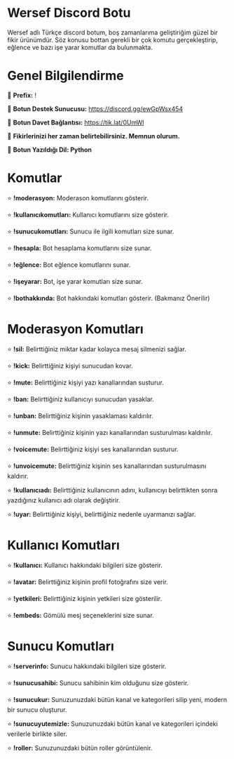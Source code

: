 # Wersef Discord Botu

Wersef adlı Türkçe discord botum, boş zamanlarıma geliştiriğim güzel bir fikir ürünümdür. Söz konusu bottan gerekli bir çok komutu gerçekleştirip, eğlence ve bazı işe yarar komutlar da bulunmakta.

# Genel Bilgilendirme

🔗 **Prefix:** !

🔗 **Botun Destek Sunucusu:** https://discord.gg/ewGpWsx454

🔗 **Botun Davet Bağlantısı:** https://tik.lat/0UmWl

📁 **Fikirlerinizi her zaman belirtebilirsiniz. Memnun olurum.**

📁 **Botun Yazıldığı Dil: Python**


# Komutlar

⭐ **!moderasyon:** Moderason komutlarını gösterir.

⭐ **!kullanıcıkomutları:** Kullanıcı komutlarını size gösterir.

⭐ **!sunucukomutları:** Sunucu ile ilgili komutları size sunar.

⭐ **!hesapla:** Bot hesaplama komutlarını size sunar.

⭐ **!eğlence:** Bot eğlence komutlarını sunar.

⭐ **!işeyarar:** Bot, işe yarar komutları size sunar.

⭐ **!bothakkında:** Bot hakkındaki komutları gösterir. (Bakmanız Önerilir)

# Moderasyon Komutları

⭐ **!sil:** Belirttiğiniz miktar kadar kolayca mesaj silmenizi sağlar.

⭐ **!kick:** Belirttiğiniz kişiyi sunucudan kovar.

⭐ **!mute:** Belirttiğiniz kişiyi yazı kanallarından susturur.

⭐ **!ban:** Belirttiğiniz kullanıcıyı sunucudan yasaklar.

⭐ **!unban:** Belirttiğiniz kişinin yasaklaması kaldırılır.

⭐ **!unmute:** Belirttiğiniz kişinin yazı kanallarından susturulması kaldırılır.

⭐ **!voicemute:** Belirttiğiniz kişiyi ses kanallarından susturur.

⭐ **!unvoicemute:** Belirttiğiniz kişinin ses kanallarından susturulmasını kaldırır.

⭐ **!kullanıcıadı:** Belirttiğiniz kullanıcının adını, kullanıcıyı belirttikten sonra yazdığınız kullanıcı adı olarak değiştirir.

⭐ **!uyar:** Belirttiğiniz kişiyi, belirttiğiniz nedenle uyarmanızı sağlar.

# Kullanıcı Komutları

⭐ **!kullanıcı:** Kullanıcı hakkındaki bilgileri size gösterir.
 
⭐ **!avatar:** Belirttiğiniz kişinin profil fotoğrafını size verir.

⭐ **!yetkileri:** Belirttiğiniz kişinin yetkileri size gösterilir.

⭐ **!embeds:**  Gömülü mesj seçeneklerini size sunar.

# Sunucu Komutları

⭐ **!serverinfo:** Sunucu hakkındaki bilgileri size gösterir.
 
⭐ **!sunucusahibi:** Sunucu sahibinin kim olduğunu size gösterir.

⭐ **!sunucukur:** Sunuzunuzdaki bütün kanal ve kategorileri silip yeni, modern bir sunucu oluşturur.

⭐ **!sunucuyutemizle:** Sunuzunuzdaki bütün kanal ve kategorileri içindeki verilerle birlikte siler.

⭐ **!roller:** Sunuzunuzdaki bütün roller görüntülenir.












